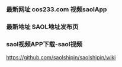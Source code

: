 ### 最新网址 cos233.com 视频saolApp
### 最新地址 SAOL地址发布页
### saol视频APP下载-saol视频

https://github.com/saolshipin/saolshipin/wiki
